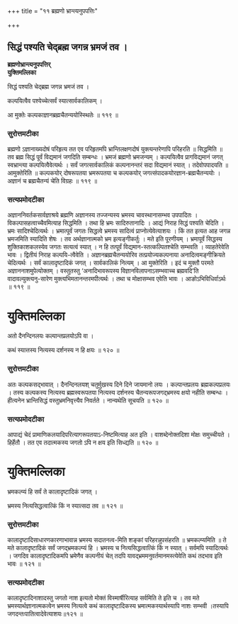 +++
title = "११ ब्रह्मणो भ्रान्त्यनुपपत्तिः"

+++


## सिद्धं पश्यति चेद्ब्रह्म जगन्न भ्रमजं तव ।

**ब्रह्मणोभ्रान्त्यनुपपत्तिर्   
युक्तिमल्लिका**

सिद्धं पश्यति चेद्ब्रह्म जगन्न भ्रमजं तव ।

कल्पयित्वैव पश्येच्चेत्सर्वं स्यात्सार्वकालिकम् ।

आ मुक्तेः कल्पकाज्ञानब्रह्मचैतन्ययोस्स्थितेः ॥ ११९ ॥

### **सुरोत्तमटीका**

ब्रह्मणो ऽज्ञानाख्यदोषं परिहृत्य तत एव परिहृतमपि भ्रान्तिलक्षणदोषं युक्त्यन्तरेणापि परिहरति ॥ सिद्धमिति ॥ तव ब्रह्म सिद्धं पूर्वं विद्यमानं जगदिति सम्बन्धः । भ्रमजं ब्रह्मणो भ्रमजन्यम् । कल्पयित्वैव प्रागविद्यमानं जगत् स्वभ्रान्त्या कल्पयित्वैवेत्यर्थः । सर्वं जगत्सार्वकालिकं कल्पनानन्तरं सदा विद्यमानं स्यात् । तदेवोपपादयति ॥ आमुक्तेरिति ॥ कल्पकयोर् दोषरूपतया भ्रमरूपतया च कल्पकयोर् जगत्संपादकयोरज्ञान-ब्रह्मचैतन्ययोः । अज्ञानं च ब्रह्मचैतन्यं चेति विग्रहः ॥ ११९ ॥

### **सत्यप्रमोदटीका**

अज्ञाननिवर्तकसार्वज्ञाश्रये ब्रह्मणि अज्ञानस्य तज्जन्यस्य भ्रमस्य चावस्थानासम्भव उपपादितः । विकल्पासहत्वाच्चैवमित्याह सिद्धमिति । तथा हि भ्रमः सादिरुतानादिः । आद्यं निराह सिद्धं पश्यति चेदिति । भ्रमः सादिश्चेदित्यर्थः । भ्रमात्पूर्वं जगतः सिद्धत्वे भ्रमस्य सादित्वं प्राप्नोत्येवेत्याशयः । किं तत इत्यत आह जगन्न भ्रमजमिति स्यादिति शेषः । तव अर्थज्ञानात्मको भ्रम इत्यङ्गीकर्तुः । मते इति पूरणीयम् । भ्रमापूर्वं सिद्धस्य शुक्तिकाशकलस्येव जगतः सत्यत्वं स्यात् । न हि तत्पूर्वं विद्यमान-स्तत्कल्पितश्चेति सम्भवति । व्याहतेरेवेति भावः । द्वितीयं निराह कल्पयि-त्वैवेति । अज्ञानब्रह्मचैतन्ययोरिव तत्प्रयोज्यकल्पनाया अनादित्वमङ्गीक्रियते चेदित्यर्थः । सर्वं कालादृष्टादिकं जगत् । सार्वकालिकं नित्यम् । आ मुक्तेरिति । इदं च मुक्तौ परमते अज्ञाननाशमुपेत्योक्तम् । वस्तुतस्तु ‘अनादिभावरूपस्य विज्ञानविलापनाऽसम्भवाच्च ब्रह्मवदि’ति वादावल्युक्त्यनु-सारेण मुक्त्यभिमतानन्तरमपीत्यर्थः । तथा च मोक्षासम्भव एवेति भावः । आङोऽभिविधिर्वाऽर्थः ॥ ११९ ॥

# **युक्तिमल्लिका**

अतो दैनन्दिनलयः कल्पान्तप्रलयोऽपि वा ।

कथं स्यात्तस्य नित्यस्य दर्शनस्य न हि क्षयः ॥ १२० ॥

### **सुरोत्तमटीका**

अतः कल्पकसद्भावात् । दैनन्दिनलयश् चतुर्मुखस्य दिने दिने जायमानो लयः । कल्पान्तप्रलयः ब्रह्मकल्पप्रलयः । तस्य कल्पकस्य नित्यस्य ब्रह्मस्वरूपतया नित्यस्य दर्शनस्य चैतन्यरूपजगद्भ्रमस्य क्षयो नहीति सम्बन्धः । हीत्यनेन भ्रान्तिसिद्धं वस्तुभ्रमनिवृत्त्यैव निवर्तते । नान्यथेति सूचयति ॥ १२० ॥

### **सत्यप्रमोदटीका**

आपाद्यं चेदं प्रामाणिकलयादिपरित्यागरूपतयाऽ-निष्टमित्याह अत इति । वाशब्देनोक्तदिशा मोक्षः समुच्चीयते । हिर्हेतौ । तत एव तदात्मकस्य जगतो ऽपि न क्षय इति सिध्द्यति ॥ १२० ॥

# **युक्तिमल्लिका**

भ्रमकल्प्यं हि सर्वं ते कालादृष्टादिकं जगत् ।

भ्रमस्य नित्यसिद्धत्वात्किं किं न स्यात्सदा तव ॥ १२१ ॥

### **सुरोत्तमटीका**

कालादृष्टादिसाधारणकारणाभावान्न भ्रमस्य सदातनत्व-मिति शङ्कां परिहरन्नुपसंहरति ॥ भ्रमकल्प्यमिति ॥ ते मते कालादृष्टादिकं सर्वं जगद्भ्रमकल्प्यं हि । भ्रमस्य च नित्यसिद्धत्वात्किं किं न स्यात् । सर्वमपि स्यादित्यर्थः । जगदिव कालादृष्टादिकमपि भ्रमेणैव कल्पनीयं चेत् तदपि यावद्भ्रममनुवर्तमानमस्त्येवेति कथं तदभाव इति भावः ॥ १२१ ॥

### **सत्यप्रमोदटीका**

कालादृष्टादिनाशादस्तु जगतो नाश इत्यतो मोक्तं विस्मार्षीरित्याह सर्वमिति ते इति च । तव मते भ्रमस्यार्थज्ञानात्मकत्वेन भ्रमस्य नित्यत्वे कथं कालादृष्टादिकस्य भ्रमात्मकस्यार्थस्यापि नाशः सम्भवी ।तस्यापि जगदन्तःपातित्वादेवेत्याशयः॥१२१ ॥

